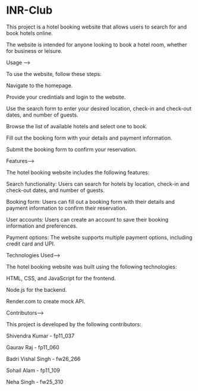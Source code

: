 # INR-Club

 This project is a hotel booking website that allows users to search for and book hotels online.

 The website is intended for anyone looking to book a hotel room, whether for business or leisure. 


<!-- ************************************** -->

Usage -->


To use the website, follow these steps:

Navigate to the homepage.

Provide your credintials and login to the website.

Use the search form to enter your desired location, check-in and check-out dates, and number of guests.

Browse the list of available hotels and select one to book.

Fill out the booking form with your details and payment information.

Submit the booking form to confirm your reservation. 


<!-- ************************************** -->



Features-->


The hotel booking website includes the following features:

Search functionality: Users can search for hotels by location, check-in and check-out dates, and number of guests.

Booking form: Users can fill out a booking form with their details and payment information to confirm their reservation.

User accounts: Users can create an account to save their booking information and preferences.

Payment options: The website supports multiple payment options, including credit card and UPI.


<!-- ************************************** -->



Technologies Used-->


The hotel booking website was built using the following technologies:

HTML, CSS, and JavaScript for the frontend.

Node.js for the backend.

Render.com to create mock API.


<!-- ************************************** -->



Contributors-->


This project is developed by the following contributors:

Shivendra Kumar - fp11_037

Gaurav Raj - fp11_060

Badri Vishal Singh - fw26_266

Sohail Alam - fp11_109

Neha Singh - fw25_310
